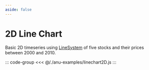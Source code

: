 ```yaml
---
aside: false
---
```


<script setup>
import { linechart2D } from '../anu-examples/linechart2D.js'
</script>

# 2D Line Chart
Basic 2D timeseries using [LineSystem](https://doc.babylonjs.com/features/featuresDeepDive/mesh/creation/param/line_system/) of five stocks and their prices between 2000 and 2010.

<singleView :scene="linechart2D" />

::: code-group
<<< @/./anu-examples/linechart2D.js 
:::